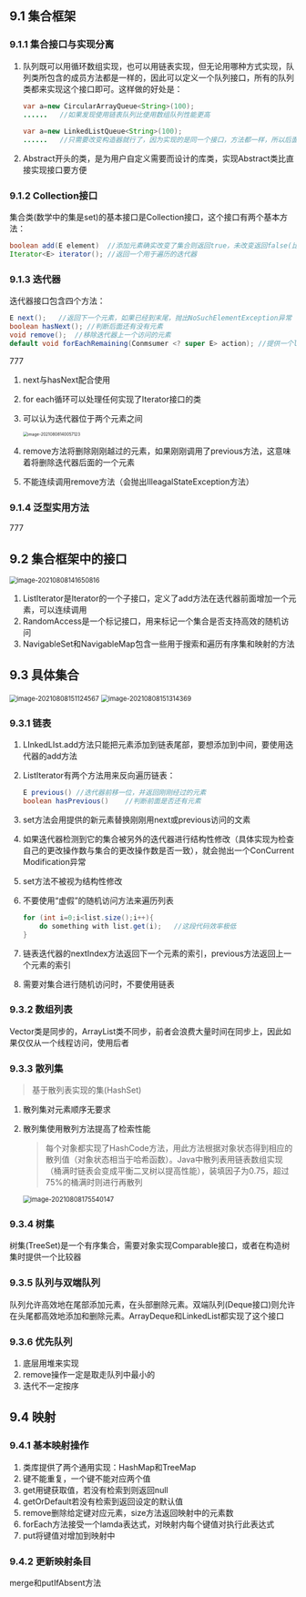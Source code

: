## 9.1 集合框架

### 9.1.1 集合接口与实现分离

1. 队列既可以用循环数组实现，也可以用链表实现，但无论用哪种方式实现，队列类所包含的成员方法都是一样的，因此可以定义一个队列接口，所有的队列类都来实现这个接口即可。这样做的好处是：

   ```java
   var a=new CircularArrayQueue<String>(100);	
   ......	//如果发现使用链表队列比使用数组队列性能更高
       
   var a=new LinkedListQueue<String>(100);
   ......	//只需要改变构造器就行了，因为实现的是同一个接口，方法都一样，所以后面不用改
   ```

2. Abstract开头的类，是为用户自定义需要而设计的库类，实现Abstract类比直接实现接口要方便

### 9.1.2 Collection接口

集合类(数学中的集是set)的基本接口是Collection接口，这个接口有两个基本方法：

```java
boolean add(E element)	//添加元素确实改变了集合则返回true，未改变返回false(比如向集set中添加已有的元素)
Iterator<E> iterator();	//返回一个用于遍历的迭代器
```

### 9.1.3 迭代器

迭代器接口包含四个方法：

```java
E next();	//返回下一个元素，如果已经到末尾，抛出NoSuchElementException异常
boolean hasNext(); //判断后面还有没有元素
void remove();	//移除迭代器上一个访问的元素
default void forEachRemaining(Conmsumer <? super E> action); //提供一个lamda表达式，该方法将对每一个元素应用该表达式
```

777

1. next与hasNext配合使用

2. for each循环可以处理任何实现了Iterator接口的类

3. 可以认为迭代器位于两个元素之间

   <img src="C:\Users\86186\AppData\Roaming\Typora\typora-user-images\image-20210808140057123.png" alt="image-20210808140057123" style="zoom:50%;" />

4. remove方法将删除刚刚越过的元素，如果刚刚调用了previous方法，这意味着将删除迭代器后面的一个元素

5. 不能连续调用remove方法（会抛出IlleagalStateException方法）

### 9.1.4 泛型实用方法

777

## 9.2 集合框架中的接口

<img src="C:\Users\86186\AppData\Roaming\Typora\typora-user-images\image-20210808141650816.png" alt="image-20210808141650816" style="zoom:80%;" />

1. ListIterator是Iterator的一个子接口，定义了add方法在迭代器前面增加一个元素，可以连续调用
2. RandomAccess是一个标记接口，用来标记一个集合是否支持高效的随机访问
3. NavigableSet和NavigableMap包含一些用于搜索和遍历有序集和映射的方法

## 9.3 具体集合

<img src="C:\Users\86186\AppData\Roaming\Typora\typora-user-images\image-20210808151124567.png" alt="image-20210808151124567" style="zoom:80%;" />

<img src="C:\Users\86186\AppData\Roaming\Typora\typora-user-images\image-20210808151314369.png" alt="image-20210808151314369" style="zoom:80%;" />

### 9.3.1 链表

1. LInkedLIst.add方法只能把元素添加到链表尾部，要想添加到中间，要使用迭代器的add方法

2. ListIterator有两个方法用来反向遍历链表：

   ```java
   E previous()	//迭代器前移一位，并返回刚刚经过的元素
   boolean hasPrevious()	//判断前面是否还有元素
   ```

3. set方法会用提供的新元素替换刚刚用next或previous访问的文素

4. 如果迭代器检测到它的集合被另外的迭代器进行结构性修改（具体实现为检查自己的更改操作数与集合的更改操作数是否一致），就会抛出一个ConCurrent Modification异常

5. set方法不被视为结构性修改

6. 不要使用“虚假”的随机访问方法来遍历列表

   ```java
   for (int i=0;i<list.size();i++){
       do something with list.get(i);	//这段代码效率极低
   }
   ```

7. 链表迭代器的nextIndex方法返回下一个元素的索引，previous方法返回上一个元素的索引

8. 需要对集合进行随机访问时，不要使用链表

### 9.3.2 数组列表

Vector类是同步的，ArrayList类不同步，前者会浪费大量时间在同步上，因此如果仅仅从一个线程访问，使用后者

### 9.3.3 散列集

> 基于散列表实现的集(HashSet)

1. 散列集对元素顺序无要求

2. 散列集使用散列方法提高了检索性能

   > 每个对象都实现了HashCode方法，用此方法根据对象状态得到相应的散列值（对象状态相当于哈希函数）。Java中散列表用链表数组实现（桶满时链表会变成平衡二叉树以提高性能），装填因子为0.75，超过75%的桶满时则进行再散列

   <img src="C:\Users\86186\AppData\Roaming\Typora\typora-user-images\image-20210808175540147.png" alt="image-20210808175540147" style="zoom:80%;" />

### 9.3.4 树集

树集(TreeSet)是一个有序集合，需要对象实现Comparable接口，或者在构造树集时提供一个比较器

### 9.3.5 队列与双端队列

队列允许高效地在尾部添加元素，在头部删除元素。双端队列(Deque接口)则允许在头尾都高效地添加和删除元素。ArrayDeque和LinkedList都实现了这个接口

### 9.3.6 优先队列

1. 底层用堆来实现
2. remove操作一定是取走队列中最小的
3. 迭代不一定按序

## 9.4 映射

### 9.4.1 基本映射操作

1. 类库提供了两个通用实现：HashMap和TreeMap
2. 键不能重复，一个键不能对应两个值
3. get用键获取值，若没有检索到则返回null
4. getOrDefault若没有检索到返回设定的默认值
5. remove删除给定键对应元素，size方法返回映射中的元素数
6. forEach方法接受一个lamda表达式，对映射内每个键值对执行此表达式
7. put将键值对增加到映射中

### 9.4.2 更新映射条目

merge和putIfAbsent方法


